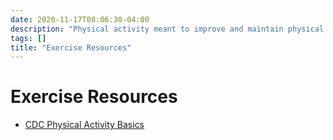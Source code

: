 ```yaml
---
date: 2020-11-17T08:06:30-04:00
description: "Physical activity meant to improve and maintain physical health"
tags: []
title: "Exercise Resources"
---
```


# Exercise Resources

* [CDC Physical Activity Basics](https://www.cdc.gov/physicalactivity/basics/)
